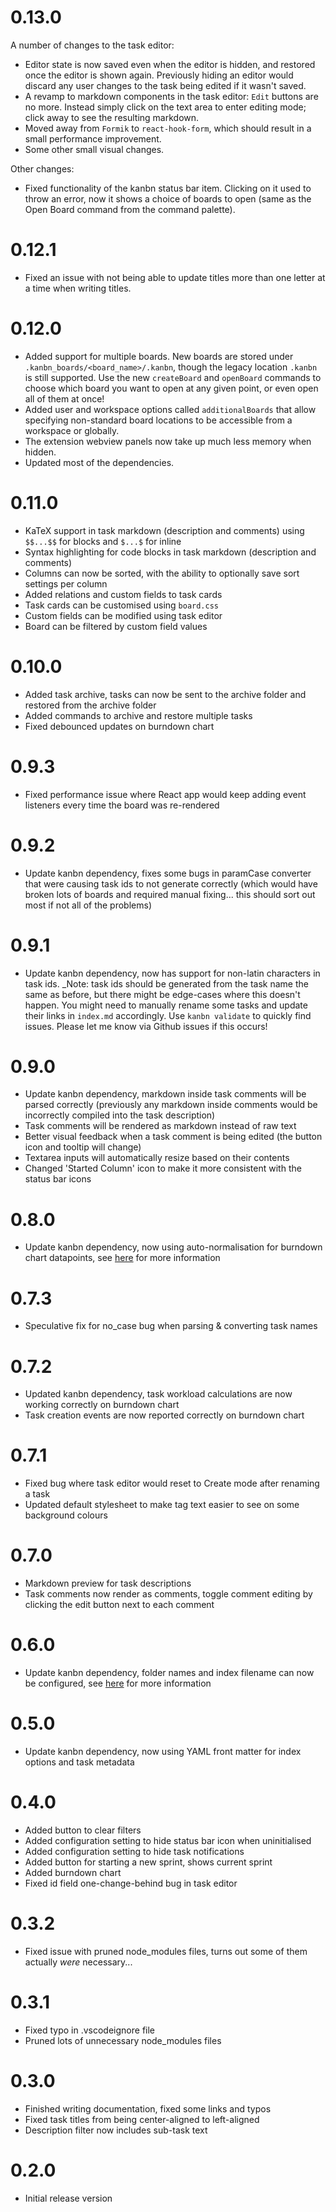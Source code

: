 # 0.13.0

A number of changes to the task editor:
* Editor state is now saved even when the editor is hidden, and restored once the editor is shown again. Previously hiding an editor would discard any user changes to the task being edited if it wasn't saved.
* A revamp to markdown components in the task editor: `Edit` buttons are no more. Instead simply click on the text area to enter editing mode; click away to see the resulting markdown.
* Moved away from `Formik` to `react-hook-form`, which should result in a small performance improvement.
* Some other small visual changes.

Other changes:
* Fixed functionality of the kanbn status bar item. Clicking on it used to throw an error, now it shows a choice of boards to open (same as the Open Board command from the command palette).

# 0.12.1

* Fixed an issue with not being able to update titles more than one letter at a time when writing titles.

# 0.12.0

* Added support for multiple boards. New boards are stored under `.kanbn_boards/<board_name>/.kanbn`, though the legacy location `.kanbn` is still supported. Use the new `createBoard` and `openBoard` commands to choose which board you want to open at any given point, or even open all of them at once!
* Added user and workspace options called `additionalBoards` that allow specifying non-standard board locations to be accessible from a workspace or globally.
* The extension webview panels now take up much less memory when hidden.
* Updated most of the dependencies.

# 0.11.0

* KaTeX support in task markdown (description and comments) using `$$...$$` for blocks and `$...$` for inline
* Syntax highlighting for code blocks in task markdown (description and comments)
* Columns can now be sorted, with the ability to optionally save sort settings per column
* Added relations and custom fields to task cards
* Task cards can be customised using `board.css`
* Custom fields can be modified using task editor
* Board can be filtered by custom field values

# 0.10.0

* Added task archive, tasks can now be sent to the archive folder and restored from the archive folder
* Added commands to archive and restore multiple tasks
* Fixed debounced updates on burndown chart

# 0.9.3

* Fixed performance issue where React app would keep adding event listeners every time the board was re-rendered

# 0.9.2

* Update kanbn dependency, fixes some bugs in paramCase converter that were causing task ids to not generate correctly (which would have broken lots of boards and required manual fixing... this should sort out most if not all of the problems)

# 0.9.1

* Update kanbn dependency, now has support for non-latin characters in task ids. _Note: task ids should be generated from the task name the same as before, but there might be edge-cases where this doesn't happen. You might need to manually rename some tasks and update their links in `index.md` accordingly. Use `kanbn validate` to quickly find issues. Please let me know via Github issues if this occurs!

# 0.9.0

* Update kanbn dependency, markdown inside task comments will be parsed correctly (previously any markdown inside comments would be incorrectly compiled into the task description)
* Task comments will be rendered as markdown instead of raw text
* Better visual feedback when a task comment is being edited (the button icon and tooltip will change)
* Textarea inputs will automatically resize based on their contents
* Changed 'Started Column' icon to make it more consistent with the status bar icons

# 0.8.0

* Update kanbn dependency, now using auto-normalisation for burndown chart datapoints, see [here](https://github.com/basementuniverse/kanbn/blob/master/docs/commands/burndown.txt) for more information

# 0.7.3

* Speculative fix for no_case bug when parsing & converting task names

# 0.7.2

* Updated kanbn dependency, task workload calculations are now working correctly on burndown chart
* Task creation events are now reported correctly on burndown chart

# 0.7.1

* Fixed bug where task editor would reset to Create mode after renaming a task
* Updated default stylesheet to make tag text easier to see on some background colours

# 0.7.0

* Markdown preview for task descriptions
* Task comments now render as comments, toggle comment editing by clicking the edit button next to each comment

# 0.6.0

* Update kanbn dependency, folder names and index filename can now be configured, see [here](https://github.com/basementuniverse/kanbn/blob/master/docs/advanced-configuration.md) for more information

# 0.5.0

* Update kanbn dependency, now using YAML front matter for index options and task metadata

# 0.4.0

* Added button to clear filters
* Added configuration setting to hide status bar icon when uninitialised
* Added configuration setting to hide task notifications
* Added button for starting a new sprint, shows current sprint
* Added burndown chart
* Fixed id field one-change-behind bug in task editor

# 0.3.2

* Fixed issue with pruned node_modules files, turns out some of them actually _were_ necessary...

# 0.3.1

* Fixed typo in .vscodeignore file
* Pruned lots of unnecessary node_modules files

# 0.3.0

* Finished writing documentation, fixed some links and typos
* Fixed task titles from being center-aligned to left-aligned
* Description filter now includes sub-task text

# 0.2.0

* Initial release version
